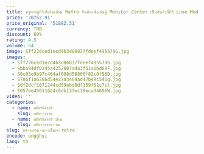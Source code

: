 ```yaml
---
title: หรูหราตู้ทีวีเก็บโมเดิร์น Retro ยืนห้องนั่งเล่นตู้ Monitor Center เป็นสินค้าที่ทีวี Luxe Moderne House เฟอร์นิเจอร์
price: '20752.91'
price_original: '51882.31'
currency: THB
discount: 60%
rating: 4.5
volume: 54
image: Sff226ced1ecd4b3d86837fdeef495579G.jpg
images:
  - Sff226ced1ecd4b3d86837fdeef495579G.jpg
  - Sbba94df0245a4252807ada1f51a16d69F.jpg
  - S0c03e9b97c464af098d58806f82c0f56D.jpg
  - S786f1a6266d54e27a3464ad47b49c541g.jpg
  - Sdf2dcf1671244cd59ebd0df159f51c7ct.jpg
  - S057ee456116e4c6db137ec39eca34696W.jpg
video: ''
categories:
  - name: เฟอร์นิเจอร์
    slug: เฟอร-เจอร
  - name: เฟอร์นิเจอร์ บ้าน
    slug: เฟอร-เจอร-าน
slug: หร-หราต-เก-บโมเด-retro
encode: ongghyi
lang: th
---
```

  
